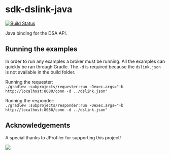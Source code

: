 # sdk-dslink-java

[![Build Status](https://travis-ci.org/IOT-DSA/sdk-dslink-java.svg?branch=master)](https://travis-ci.org/IOT-DSA/sdk-dslink-java)

Java binding for the DSA API.

## Running the examples

In order to run any examples a broker must be running. All the examples can
quickly be ran through Gradle. The `-d` is required because the `dslink.json`
is not available in the build folder.

Running the requester: <br />
`./gradlew :subprojects/requester:run -Dexec.args="-b http://localhost:8080/conn -d ../dslink.json"`

Running the responder: <br />
`./gradlew :subprojects/responder:run -Dexec.args="-b http://localhost:8080/conn -d ../dslink.json"`

## Acknowledgements

A special thanks to JProfiler for supporting this project!

[![](https://www.ej-technologies.com/images/product_banners/jprofiler_small.png)](http://www.ej-technologies.com/products/jprofiler/overview.html)

